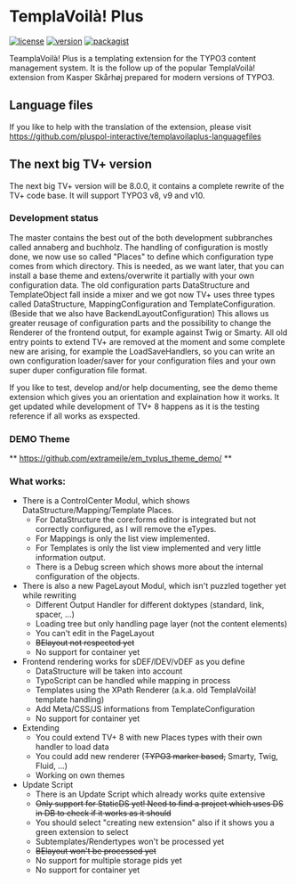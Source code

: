 # TemplaVoilà! Plus

[![license](https://img.shields.io/github/license/pluspol-interactive/templavoilaplus.svg)](https://www.gnu.org/licenses/old-licenses/gpl-2.0-standalone.html)
[![version](https://img.shields.io/badge/TER_version-7.3.3-green.svg)](https://extensions.typo3.org/extension/templavoilaplus)
[![packagist](https://img.shields.io/packagist/v/templavoilaplus/templavoilaplus.svg)](https://packagist.org/packages/templavoilaplus/templavoilaplus)

TeamplaVoilà! Plus is a templating extension for the TYPO3 content management system. It is the follow up of the popular
TemplaVoilà! extension from Kasper Skårhøj prepared for modern versions of TYPO3.

## Language files

If you like to help with the translation of the extension, please visit https://github.com/pluspol-interactive/templavoilaplus-languagefiles

## The next big TV+ version

The next big TV+ version will be 8.0.0, it contains a complete rewrite of the TV+ code base. It will support TYPO3 v8, v9 and v10.

### Development status

The master contains the best out of the both development subbranches called annaberg and buchholz.
The handling of configuration is mostly done, we now use so called "Places" to define which configuration type comes from which directory. This is needed, as we want later, that you can install a base theme and extens/overwrite it partially with your own configuration data.
The old configuration parts DataStructure and TemplateObject fall inside a mixer and we got now TV+ uses three types called DataStructure, MappingConfiguration and TemplateConfiguration. (Beside that we also have BackendLayoutConfiguration) This allows us greater reusage of configuration parts and the possibility to change the Renderer of the frontend output, for example against Twig or Smarty.
All old entry points to extend TV+ are removed at the moment and some complete new are arising, for example the LoadSaveHandlers, so you can write an own configuration loader/saver for your configuration files and your own super duper configuration file format.

If you like to test, develop and/or help documenting, see the demo theme extension which gives you an orientation and explaination how it works. It get updated while development of TV+ 8 happens as it is the testing reference if all works as exspected.

### DEMO Theme
** https://github.com/extrameile/em_tvplus_theme_demo/ **

### What works:

* There is a ControlCenter Modul, which shows DataStructure/Mapping/Template Places.
    * For DataStructure the core:forms editor is integrated but not correctly configured, as I will remove the eTypes.
    * For Mappings is only the list view implemented.
    * For Templates is only the list view implemented and very little information output.
    * There is a Debug screen which shows more about the internal configuration of the objects.
* There is also a new PageLayout Modul, which isn't puzzled together yet while rewriting
    * Different Output Handler for different doktypes (standard, link, spacer, ...)
    * Loading tree but only handling page layer (not the content elements)
    * You can't edit in the PageLayout
    * ~~BElayout not respected yet~~
    * No support for container yet
* Frontend rendering works for sDEF/lDEV/vDEF as you define
    * DataStructure will be taken into account
    * TypoScript can be handled while mapping in process
    * Templates using the XPath Renderer (a.k.a. old TemplaVoilà! template handling)
    * Add Meta/CSS/JS informations from TemplateConfiguration
    * No support for container yet
* Extending
    * You could extend TV+ 8 with new Places types with their own handler to load data
    * You could add new renderer (~~TYPO3 marker based,~~ Smarty, Twig, Fluid, ...)
    * Working on own themes
* Update Script
    * There is an Update Script which already works quite extensive
    * ~~Only support for StaticDS yet! Need to find a project which uses DS in DB to check if it works as it should~~
    * You should select "creating new extension" also if it shows you a green extension to select
    * Subtemplates/Rendertypes won't be processed yet
    * ~~BElayout won't be processed yet~~
    * No support for multiple storage pids yet
    * No support for container yet
